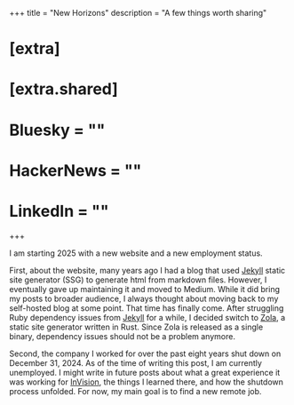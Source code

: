 +++
title = "New Horizons"
description = "A few things worth sharing"

# [extra]
# [extra.shared]
#   Bluesky = ""
#   HackerNews = ""
#   LinkedIn = ""
+++

I am starting 2025 with a new website and a new employment status.

First, about the website, many years ago I had a blog that used [Jekyll][jekyll] static site generator (SSG) to generate html from markdown files. However, I eventually gave up maintaining it and moved to Medium. While it did bring my posts to broader audience, I always thought about moving back to my self-hosted blog at some point. That time has finally come. After struggling Ruby dependency issues from [Jekyll][jekyll] for a while, I decided switch to [Zola][zola], a static site generator written in Rust. Since Zola is released as a single binary, dependency issues should not be a problem anymore.

Second, the company I worked for over the past eight years shut down on December 31, 2024. As of the time of writing this post, I am currently unemployed. I might write in future posts about what a great experience it was working for [InVision][invision], the things I learned there, and how the shutdown process unfolded. For now, my main goal is to find a new remote job.

[zola]: https://www.getzola.org/
[jekyll]: https://jekyllrb.com/
[invision]: https://www.linkedin.com/company/invisionapp
